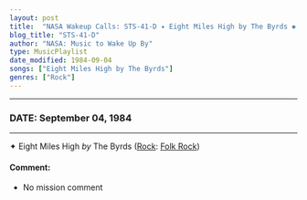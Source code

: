 ```yaml
---
layout: post
title:  "NASA Wakeup Calls: STS-41-D ✦ Eight Miles High by The Byrds ✺ September 04, 1984"
blog_title: "STS-41-D"
author: "NASA: Music to Wake Up By"
type: MusicPlaylist
date_modified: 1984-09-04
songs: ["Eight Miles High by The Byrds"]
genres: ["Rock"]
---
```


----
### DATE: September 04, 1984
----
✦ Eight Miles High *by* The Byrds ([Rock](https://www.discogs.com/genre/Rock): [Folk Rock](https://www.discogs.com/style/Folk%20Rock)) <a target="blank_" href="https://www.discogs.com/The-Byrds-Eight-Miles-High/master/1100320">
    <i class="fas fa-compact-disc"
       title="Discogs entry for this song"
       alt="Discogs entry for this song"
       style="font-size: 1.1em;"></i></a>
    

#### Comment:
* No mission comment



<br/>
<center>
	<a target="_blank"
	   href="https://twitter.com/intent/tweet?hashtags=Space,NASA,Playlist,NASAWakeupCalls,SpaceProgram&text=🚀 {{ page.author}}, {{ page.title }}. {{ site.url }}{{ page.url }}&via=nasawakeupcalls"><i class="fab fa-twitter" title="Tweet this page" alt="Tweet this page" style="font-size: 1.3em;"></i></a>
	&nbsp; 	<i class="fas fa-user-astronaut" style="font-size: 1.5em;"></i> &nbsp;
    <a id="custom_amazon_link"
       type="amzn" search="#"
       category="popular music">
    <i class="fab fa-amazon" style="font-size: 1.3em;"></i></a>
</center>

<!-- Randomly resolve an individual entry from a song array -->
<script src="/assets/javascript/seedrandom.min.js"></script>
<script>
  var wake_me_up = ["Eight Miles High by The Byrds"];
  var prng = new Math.seedrandom();
  function randomSong() {
    song = wake_me_up[Math.floor(Math.random() * wake_me_up.length)];
    var amazon_link = document.getElementById("custom_amazon_link");
    amazon_link.setAttribute("search", song);
  }
  window.onload = randomSong();
</script>
